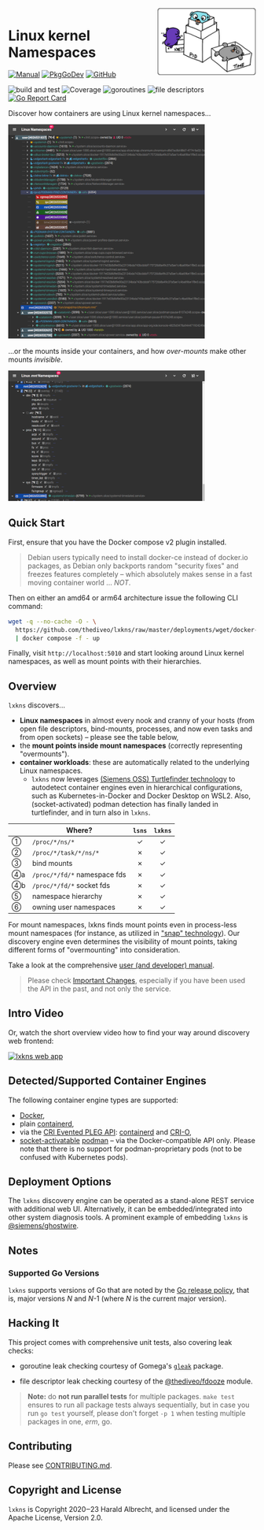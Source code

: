 <img alt="lxkns logo" align="right" width="200" src="docs/_images/lxkns-gophers.png">

# Linux kernel Namespaces

[![Manual](https://img.shields.io/badge/view-manual-blue)](https://thediveo.github.io/lxkns)
[![PkgGoDev](https://img.shields.io/badge/-reference-blue?logo=go&logoColor=white&labelColor=505050)](https://pkg.go.dev/github.com/thediveo/lxkns)
[![GitHub](https://img.shields.io/github/license/thediveo/lxkns)](https://img.shields.io/github/license/thediveo/lxkns)

![build and test](https://github.com/thediveo/lxkns/workflows/build%20and%20test/badge.svg?branch=master)
![Coverage](https://img.shields.io/badge/Coverage-82.0%25-brightgreen)
![goroutines](https://img.shields.io/badge/go%20routines-not%20leaking-success)
![file descriptors](https://img.shields.io/badge/file%20descriptors-not%20leaking-success)
[![Go Report Card](https://goreportcard.com/badge/github.com/thediveo/lxkns)](https://goreportcard.com/report/github.com/thediveo/lxkns)

Discover how containers are using Linux kernel namespaces...

[![container namespaces](docs/_images/all-namespaces-with-containers-thumbnail.png)](docs/_images/all-namespaces-with-containers.png)

...or the mounts inside your containers, and how _over-mounts_ make other mounts
_invisible_.

[![container mounts](docs/_images/container-mounts-thumbnail.png)](docs/_images/container-mounts-containers.png)

## Quick Start

First, ensure that you have the Docker compose v2 plugin installed.

> Debian users typically need to install docker-ce instead of docker.io
> packages, as Debian only backports random "security fixes" and freezes
> features completely – which absolutely makes sense in a fast moving container
> world ... _NOT_.

Then on either an amd64 or arm64 architecture issue the following CLI command:

```bash
wget -q --no-cache -O - \
  https://github.com/thediveo/lxkns/raw/master/deployments/wget/docker-compose.yaml \
  | docker compose -f - up
```

Finally, visit `http://localhost:5010` and start looking around Linux kernel
namespaces, as well as mount points with their hierarchies.

## Overview

`lxkns` discovers...
- **Linux namespaces** in almost every nook and cranny of your hosts (from open
  file descriptors, bind-mounts, processes, and now even tasks and from open
  sockets) – please see the table below,
- the **mount points inside mount namespaces** (correctly representing
  "overmounts").
- **container workloads**: these are automatically related to the underlying
  Linux namespaces.
  - `lxkns` now leverages [(Siemens OSS) Turtlefinder
    technology](https://github.com/siemens/turtlefinder) to autodetect container
    engines even in hierarchical configurations, such as Kubernetes-in-Docker
    and Docker Desktop on WSL2. Also, (socket-activated) podman detection has
    finally landed in turtlefinder, and in turn also in `lxkns`.


| | Where? | `lsns` | `lxkns` |
| --- | --- | :---: | :---: |
| ①  | `/proc/*/ns/*` | ✓ | ✓ |
| ②  | `/proc/*/task/*/ns/*` | ✗ | ✓ |
| ③  | bind mounts | ✗ | ✓ |
| ➃a | `/proc/*/fd/*` namespace fds | ✗ | ✓ |
| ➃b | `/proc/*/fd/*` socket fds | ✗ | ✓ |
| ➄  | namespace hierarchy | ✗ | ✓ |
| ➅  | owning user namespaces | ✗ | ✓ |

For mount namespaces, lxkns finds mount points even in process-less mount
namespaces (for instance, as utilized in ["snap"
technology](https://snapcraft.io/docs)). Our discovery engine even determines
the visibility of mount points, taking different forms of "overmounting" into
consideration.

Take a look at the comprehensive [user (and developer)
manual](https://thediveo.github.io/lxkns).

> Please check [Important Changes](https://thediveo.github.io/lxkns#/changelog),
> especially if you have been used the API in the past, and not only the
> service.

## Intro Video

Or, watch the short overview video how to find your way around discovery web
frontend:

[![lxkns web
app](https://img.youtube.com/vi/4e6_jGLM9JA/0.jpg)](https://www.youtube.com/watch?v=4e6_jGLM9JA)

## Detected/Supported Container Engines

The following container engine types are supported:
- [Docker](https://docker.com),
- plain [containerd](https://containerd.io/),
- via the [CRI Evented
  PLEG API](https://github.com/kubernetes/enhancements/blob/master/keps/sig-node/3386-kubelet-evented-pleg/README.md):
  [containerd](https://containerd.io/) and [CRI-O](https://cri-o.io/),
- [socket-activatable](https://github.com/containers/podman/blob/main/docs/tutorials/socket_activation.md)
  [podman](https://podman.io/) – via the Docker-compatible API only. Please note
  that there is no support for podman-proprietary pods (not to be confused with
  Kubernetes pods).

## Deployment Options

The `lxkns` discovery engine can be operated as a stand-alone REST service with
additional web UI. Alternatively, it can be embedded/integrated into other
system diagnosis tools. A prominent example of embedding `lxkns` is
[@siemens/ghostwire](https://github.com/siemens/ghostwire).

## Notes

### Supported Go Versions

`lxkns` supports versions of Go that are noted by the [Go release
policy](https://golang.org/doc/devel/release.html#policy), that is, major
versions _N_ and _N_-1 (where _N_ is the current major version).

## Hacking It

This project comes with comprehensive unit tests, also covering leak checks:

* goroutine leak checking courtesy of Gomega's
  [`gleak`](https://onsi.github.io/gomega/#codegleakcode-finding-leaked-goroutines)
  package.

* file descriptor leak checking courtesy of the
  [@thediveo/fdooze](https://github.com/thediveo/fdooze) module.

> **Note:** do **not run parallel tests** for multiple packages. `make test`
ensures to run all package tests always sequentially, but in case you run `go
test` yourself, please don't forget `-p 1` when testing multiple packages in
one, _erm_, go.

## Contributing

Please see [CONTRIBUTING.md](CONTRIBUTING.md).

## Copyright and License

`lxkns` is Copyright 2020‒23 Harald Albrecht, and licensed under the Apache
License, Version 2.0.
